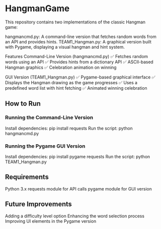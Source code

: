 # HangmanGame
This repository contains two implementations of the classic Hangman game:

hangmancmd.py: A command-line version that fetches random words from an API and provides hints.
TEAM1_Hangman.py: A graphical version built with Pygame, displaying a visual hangman and hint system.

Features
Command-Line Version (hangmancmd.py)
✅ Fetches random words using an API
✅ Provides hints from a dictionary API
✅ ASCII-based Hangman graphics
✅ Celebration animation on winning

GUI Version (TEAM1_Hangman.py)
✅ Pygame-based graphical interface
✅ Displays the Hangman drawing as the game progresses
✅ Uses a predefined word list with hint fetching
✅ Animated winning celebration

## How to Run
### Running the Command-Line Version
Install dependencies:
pip install requests
Run the script:
python hangmancmd.py

### Running the Pygame GUI Version
Install dependencies:
pip install pygame requests
Run the script:
python TEAM1_Hangman.py

## Requirements
Python 3.x
requests module for API calls
pygame module for GUI version

## Future Improvements
Adding a difficulty level option
Enhancing the word selection process
Improving UI elements in the Pygame version
